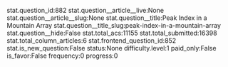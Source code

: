 stat.question_id:882
stat.question__article__live:None
stat.question__article__slug:None
stat.question__title:Peak Index in a Mountain Array
stat.question__title_slug:peak-index-in-a-mountain-array
stat.question__hide:False
stat.total_acs:11155
stat.total_submitted:16398
stat.total_column_articles:6
stat.frontend_question_id:852
stat.is_new_question:False
status:None
difficulty.level:1
paid_only:False
is_favor:False
frequency:0
progress:0
